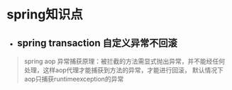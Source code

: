 # spring知识点 #
- ## spring transaction 自定义异常不回滚 ##
> spring aop  异常捕获原理：被拦截的方法需显式抛出异常，并不能经任何处理，这样aop代理才能捕获到方法的异常，才能进行回滚，
> 默认情况下aop只捕获runtimeexception的异常